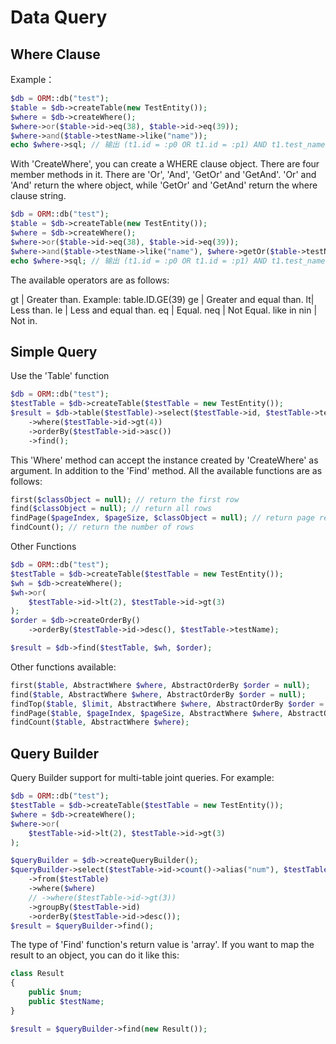 # Data Query

## Where Clause

Example：

```php
$db = ORM::db("test");
$table = $db->createTable(new TestEntity());
$where = $db->createWhere();
$where->or($table->id->eq(38), $table->id->eq(39));
$where->and($table->testName->like("name"));
echo $where->sql; // 输出 (t1.id = :p0 OR t1.id = :p1) AND t1.test_name LIKE :p2
```

With 'CreateWhere', you can create a WHERE clause object. There are four member methods in it. There are 'Or', 'And', 'GetOr' and 'GetAnd'. 'Or' and 'And' return the where object, while 'GetOr' and 'GetAnd' return the where clause string.

```php
$db = ORM::db("test");
$table = $db->createTable(new TestEntity());
$where = $db->createWhere();
$where->or($table->id->eq(38), $table->id->eq(39));
$where->and($table->testName->like("name"), $where->getOr($table->testName->eq("my name"), $table->testName->eq("your name")));
echo $where->sql; // 输出 (t1.id = :p0 OR t1.id = :p1) AND t1.test_name LIKE :p4 AND (t1.test_name = :p2 OR t1.test_name = :p3)
```

The available operators are as follows:

gt | Greater than. Example: table.ID.GE(39)
ge | Greater and equal than.
lt| Less than.
le | Less and equal than.
eq | Equal.
neq | Not Equal.
like
in
nin | Not in.

## Simple Query

Use the 'Table' function

```php
$db = ORM::db("test");
$testTable = $db->createTable($testTable = new TestEntity());
$result = $db->table($testTable)->select($testTable->id, $testTable->testName)
    ->where($testTable->id->gt(4))
    ->orderBy($testTable->id->asc())
    ->find();
```

This 'Where' method can accept the instance created by 'CreateWhere' as argument.
In addition to the 'Find' method. All the available functions are as follows:

```php
first($classObject = null); // return the first row
find($classObject = null); // return all rows
findPage($pageIndex, $pageSize, $classObject = null); // return page result
findCount(); // return the number of rows
```

Other Functions

```php
$db = ORM::db("test");
$testTable = $db->createTable($testTable = new TestEntity());
$wh = $db->createWhere();
$wh->or(
    $testTable->id->lt(2), $testTable->id->gt(3)
);
$order = $db->createOrderBy()
    ->orderBy($testTable->id->desc(), $testTable->testName);

$result = $db->find($testTable, $wh, $order);
```

Other functions available:

```php
first($table, AbstractWhere $where, AbstractOrderBy $order = null);
find($table, AbstractWhere $where, AbstractOrderBy $order = null);
findTop($table, $limit, AbstractWhere $where, AbstractOrderBy $order = null);
findPage($table, $pageIndex, $pageSize, AbstractWhere $where, AbstractOrderBy $order = null);
findCount($table, AbstractWhere $where);
```

## Query Builder

Query Builder support for multi-table joint queries. For example:

```php
$db = ORM::db("test");
$testTable = $db->createTable($testTable = new TestEntity());
$where = $db->createWhere();
$where->or(
    $testTable->id->lt(2), $testTable->id->gt(3)
);

$queryBuilder = $db->createQueryBuilder();
$queryBuilder->select($testTable->id->count()->alias("num"), $testTable->testName->max()->alias("testName"))
    ->from($testTable)
    ->where($where)
    // ->where($testTable->id->gt(3))
    ->groupBy($testTable->id)
    ->orderBy($testTable->id->desc());
$result = $queryBuilder->find();
```

The type of 'Find' function's return value is 'array'. If you want to map the result to an object, you can do it like this:

```php
class Result
{
    public $num;
    public $testName;
}

$result = $queryBuilder->find(new Result());
```
